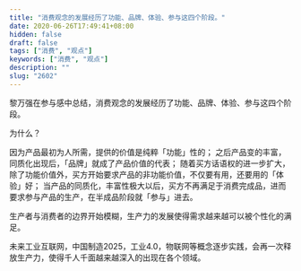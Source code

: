 ```yaml
---
title: "消费观念的发展经历了功能、品牌、体验、参与这四个阶段。"
date: 2020-06-26T17:49:41+08:00
hidden: false
draft: false
tags: ["消费", "观点"]
keywords: ["消费", "观点"]
description: ""
slug: "2602"
---
```

黎万强在参与感中总结，消费观念的发展经历了功能、品牌、体验、参与这四个阶段。

为什么？

因为产品最初为人所需，提供的价值是纯粹「功能」性的；
之后产品变的丰富，同质化出现后，「品牌」就成了产品价值的代表；
随着买方话语权的进一步扩大，除了功能价值外，买方开始要求产品的非功能价值，不仅要有用，还要用的「体验」好；
当产品的同质化，丰富性极大以后，买方不再满足于消费完成品，进而要求参与产品的生产，在半成品阶段就「参与」进去。

生产者与消费者的边界开始模糊，生产力的发展使得需求越来越可以被个性化的满足。

未来工业互联网，中国制造2025，工业4.0，物联网等概念逐步实践，会再一次释放生产力，使得千人千面越来越深入的出现在各个领域。
